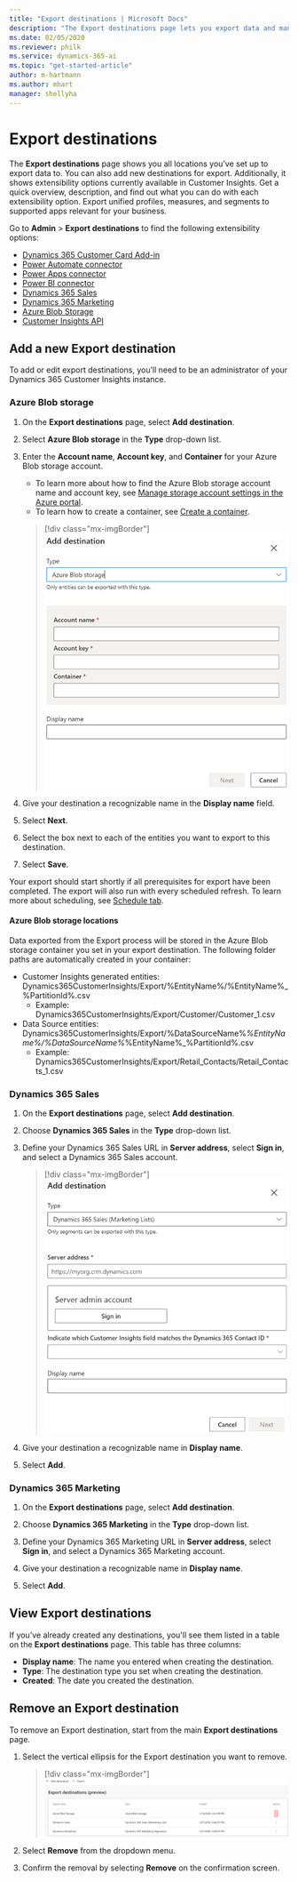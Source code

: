 ```yaml
---
title: "Export destinations | Microsoft Docs"
description: "The Export destinations page lets you export data and manage destinations for exporting data."
ms.date: 02/05/2020
ms.reviewer: philk
ms.service: dynamics-365-ai
ms.topic: "get-started-article"
author: m-hartmann
ms.author: mhart
manager: shellyha
---
```


# Export destinations

The **Export destinations** page shows you all locations you’ve set up to export data to. You can also add new destinations for export. Additionally, it shows extensibility options currently available in Customer Insights. Get a quick overview, description, and find out what you can do with each extensibility option. Export unified profiles, measures, and segments to supported apps relevant for your business.

Go to **Admin** > **Export destinations** to find the following extensibility options:

- [Dynamics 365 Customer Card Add-in](pm-customer-card-addin.md)
- [Power Automate connector](power-automate-connector.md)
- [Power Apps connector](pm-powerapps-connector.md)
- [Power BI connector](pm-connectors.md)
- [Dynamics 365 Sales](#dynamics-365-sales)
- [Dynamics 365 Marketing](#dynamics-365-marketing)
- [Azure Blob Storage](#azure-blob-storage)
- [Customer Insights API](pm-apis.md)

## Add a new Export destination

To add or edit export destinations, you’ll need to be an administrator of your Dynamics 365 Customer Insights instance.

### Azure Blob storage

1. On the **Export destinations** page, select **Add destination**.

2. Select **Azure Blob storage** in the **Type** drop-down list.

3. Enter the **Account name**, **Account key**, and **Container** for your Azure Blob storage account.
    - To learn more about how to find the Azure Blob storage account name and account key, see [Manage storage account settings in the Azure portal](https://docs.microsoft.com/azure/storage/common/storage-account-manage).
    - To learn how to create a container, see [Create a container](https://docs.microsoft.com/azure/storage/blobs/storage-quickstart-blobs-portal#create-a-container).

   > [!div class="mx-imgBorder"]
   > ![Add destination](media/export-destinations-azure-blob.png "Add destination")

4. Give your destination a recognizable name in the **Display name** field.

5. Select **Next**.

6. Select the box next to each of the entities you want to export to this destination.

7. Select **Save**.

Your export should start shortly if all prerequisites for export have been completed. The export will also run with every scheduled refresh. To learn more about scheduling, see [Schedule tab](pm-settings.md#schedule-tab).

#### Azure Blob storage locations

Data exported from the Export process will be stored in the Azure Blob storage container you set in your export destination.  The following folder paths are automatically created in your container:

- Customer Insights generated entities: Dynamics365CustomerInsights/Export/%EntityName%/%EntityName%_%PartitionId%.csv
  - Example: Dynamics365CustomerInsights/Export/Customer/Customer_1.csv
- Data Source entities: Dynamics365CustomerInsights/Export/%DataSourceName%_%EntityName%/%DataSourceName%_%EntityName%_%PartitionId%.csv
  - Example: Dynamics365CustomerInsights/Export/Retail_Contacts/Retail_Contacts_1.csv

### Dynamics 365 Sales

1. On the **Export destinations** page, select **Add destination**.

2. Choose **Dynamics 365 Sales** in the **Type** drop-down list.

3. Define your Dynamics 365 Sales URL in **Server address**, select **Sign in**, and select a Dynamics 365 Sales account.

   > [!div class="mx-imgBorder"]
   > ![Add destination page](media/export-destinations-dynamics365-for-sales.png "Add destination page")

4. Give your destination a recognizable name in **Display name**.

5. Select **Add**.

### Dynamics 365 Marketing

1. On the **Export destinations** page, select **Add destination**.

2. Choose **Dynamics 365 Marketing** in the **Type** drop-down list.

3. Define your Dynamics 365 Marketing URL in **Server address**, select **Sign in**, and select a Dynamics 365 Marketing account.

4. Give your destination a recognizable name in **Display name**.

5. Select **Add**.

## View Export destinations

If you’ve already created any destinations, you'll see them listed in a table on the **Export destinations** page. This table has three columns:

- **Display name**: The name you entered when creating the destination.
- **Type**: The destination type you set when creating the destination.
- **Created**: The date you created the destination.

## Remove an Export destination

To remove an Export destination, start from the main **Export destinations** page.

1. Select the vertical ellipsis for the Export destination you want to remove.

   > [!div class="mx-imgBorder"]
   > ![Vertical ellipsis](media/export-destinations-page-ellipsis.png "Vertical ellipsis")

2. Select **Remove** from the dropdown menu.

3. Confirm the removal by selecting **Remove** on the confirmation screen.
